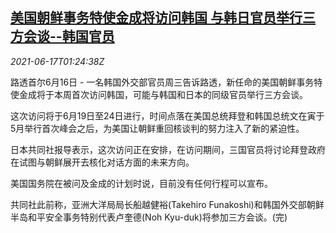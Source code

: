 <!--1623893463000-->
[美国朝鲜事务特使金成将访问韩国 与韩日官员举行三方会谈--韩国官员](https://cn.reuters.com/article/us-kim-kr-visit-0617-idCNKCS2DT03S)
------

<div><i>2021-06-17T01:24:38Z</i></div><p>路透首尔6月16日 - 一名韩国外交部官员周三告诉路透，新任命的美国朝鲜事务特使金成将于本周首次访问韩国，可能与韩国和日本的同级官员举行三方会谈。</p><p>这次访问将于6月19日至24日进行，时间点落在美国总统拜登和韩国总统文在寅于5月举行首次峰会之后，为美国让朝鲜重回核谈判的努力注入了新的紧迫性。</p><p>日本共同社报导表示，这次访问正在安排，在访问期间，三国官员将讨论拜登政府在试图与朝鲜展开去核化对话方面的未来方向。</p><p>美国国务院在被问及金成的计划时说，目前没有任何行程可以宣布。</p><p>共同社此前称，亚洲大洋局局长船越健裕(Takehiro Funakoshi)和韩国外交部朝鲜半岛和平安全事务特别代表卢奎德(Noh Kyu-duk)将参加三方会谈。(完)</p>
